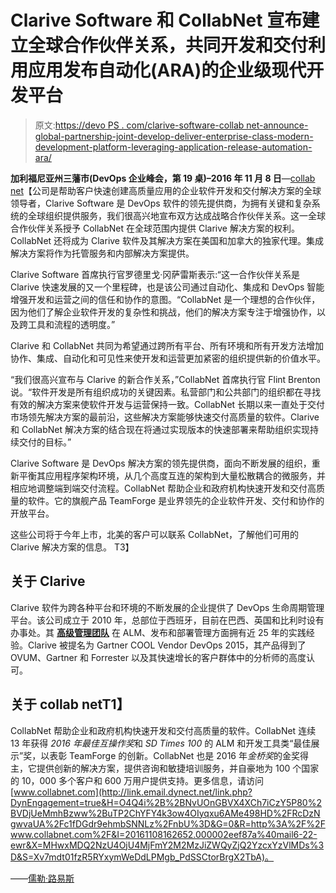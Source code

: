 # Clarive Software 和 CollabNet 宣布建立全球合作伙伴关系，共同开发和交付利用应用发布自动化(ARA)的企业级现代开发平台

> 原文:[https://devo PS . com/clarive-software-collab net-announce-global-partnership-joint-develop-deliver-enterprise-class-modern-development-platform-leveraging-application-release-automation-ara/](https://devops.com/clarive-software-collabnet-announce-global-partnership-jointly-develop-deliver-enterprise-class-modern-development-platform-leveraging-application-release-automation-ara/)

**加利福尼亚州三藩市(DevOps 企业峰会，第 19 桌)–2016 年 11 月 8 日**—[collab net](http://link.email.dynect.net/link.php?DynEngagement=true&H=O4Q4i%2B%2BNvUOnGBVX4XCh7iCzY5P80%2BVDjUeMmhBzww%2BuTP2ChYFY4k3ow4OIyqxu6AMe498HD%2FRcDzNgwvaUA%2Fc1fDGdr9ehmbSNNLz%2FnbU%3D&G=0&R=http%3A%2F%2Fwww.collab.net%2F&I=20161108162652.000002eef87a%40mail6-22-ewr&X=MHwxMDQ2NzU4OjU4MjFmY2M2MzJiZWQyZjQ2YzcxYzVlMDs%3D&S=gn6zMHvBUJFiSP8zQy6qJnctXGzagyEG6KxErVvUte0)【公司是帮助客户快速创建高质量应用的企业软件开发和交付解决方案的全球领导者，Clarive Software 是 DevOps 软件的领先提供商，为拥有关键和复杂系统的全球组织提供服务，我们很高兴地宣布双方达成战略合作伙伴关系。这一全球合作伙伴关系授予 CollabNet 在全球范围内提供 Clarive 解决方案的权利。CollabNet 还将成为 Clarive 软件及其解决方案在美国和加拿大的独家代理。集成解决方案将作为托管服务和内部解决方案提供。

Clarive Software 首席执行官罗德里戈·冈萨雷斯表示:“这一合作伙伴关系是 Clarive 快速发展的又一个里程碑，也是该公司通过自动化、集成和 DevOps 智能增强开发和运营之间的信任和协作的意图。“CollabNet 是一个理想的合作伙伴，因为他们了解企业软件开发的复杂性和挑战，他们的解决方案专注于增强协作，以及跨工具和流程的透明度。”

Clarive 和 CollabNet 共同为希望通过跨所有平台、所有环境和所有开发方法增加协作、集成、自动化和可见性来使开发和运营更加紧密的组织提供新的价值水平。

“我们很高兴宣布与 Clarive 的新合作关系，”CollabNet 首席执行官 Flint Brenton 说。“软件开发是所有组织成功的关键因素。私营部门和公共部门的组织都在寻找有效的解决方案来使软件开发与运营保持一致。CollabNet 长期以来一直处于交付市场领先解决方案的最前沿，这些解决方案能够快速交付高质量的软件。Clarive 和 CollabNet 解决方案的结合现在将通过实现版本的快速部署来帮助组织实现持续交付的目标。”

Clarive Software 是 DevOps 解决方案的领先提供商，面向不断发展的组织，重新平衡其应用程序架构环境，从几个高度互连的架构到大量松散耦合的微服务，并相应地调整端到端交付流程。CollabNet 帮助企业和政府机构快速开发和交付高质量的软件。它的旗舰产品 TeamForge 是业界领先的企业软件开发、交付和协作的开放平台。

这些公司将于今年上市，北美的客户可以联系 CollabNet，了解他们可用的 Clarive 解决方案的信息。 T3】

## 关于 Clarive

Clarive 软件为跨各种平台和环境的不断发展的企业提供了 DevOps 生命周期管理平台。该公司成立于 2010 年，总部位于西班牙，目前在巴西、英国和比利时设有办事处。其 [**高级管理团队**](http://link.email.dynect.net/link.php?DynEngagement=true&H=O4Q4i%2B%2BNvUOnGBVX4XCh7iCzY5P80%2BVDjUeMmhBzww%2BuTP2ChYFY4k3ow4OIyqxu6AMe498HD%2FRcDzNgwvaUA%2Fc1fDGdr9ehmbSNNLz%2FnbU%3D&G=0&R=http%3A%2F%2Fclarive.com%2Fmanagement-team%2F&I=20161108162652.000002eef87a%40mail6-22-ewr&X=MHwxMDQ2NzU4OjU4MjFmY2M2MzJiZWQyZjQ2YzcxYzVlMDs%3D&S=pkZUhvB0xOrxomXjtgFFVWQLTInUzEjyNvH31N-op5c) 在 ALM、发布和部署管理方面拥有近 25 年的实践经验。Clarive 被提名为 Gartner COOL Vendor DevOps 2015，其产品得到了 OVUM、Gartner 和 Forrester 以及其快速增长的客户群体中的分析师的高度认可。

## 关于 collab netT1】

CollabNet 帮助企业和政府机构快速开发和交付高质量的软件。CollabNet 连续 13 年获得 *2016 年最佳互操作奖*和 *SD Times 100* 的 ALM 和开发工具类“最佳展示”奖，以表彰 TeamForge 的创新。CollabNet 也是 2016 年*金桥奖*的金奖得主，它提供创新的解决方案，提供咨询和敏捷培训服务，并自豪地为 100 个国家的 10，000 多个客户和 600 万用户提供支持。更多信息，请访问[www.collabnet.com](http://link.email.dynect.net/link.php?DynEngagement=true&H=O4Q4i%2B%2BNvUOnGBVX4XCh7iCzY5P80%2BVDjUeMmhBzww%2BuTP2ChYFY4k3ow4OIyqxu6AMe498HD%2FRcDzNgwvaUA%2Fc1fDGdr9ehmbSNNLz%2FnbU%3D&G=0&R=http%3A%2F%2Fwww.collabnet.com%2F&I=20161108162652.000002eef87a%40mail6-22-ewr&X=MHwxMDQ2NzU4OjU4MjFmY2M2MzJiZWQyZjQ2YzcxYzVlMDs%3D&S=Xv7mdt01fzR5RYxymWeDdLPMgb_PdSSCtorBrgX2TbA)。

——[儒勒·路易斯](https://devops.com/author/jules/)